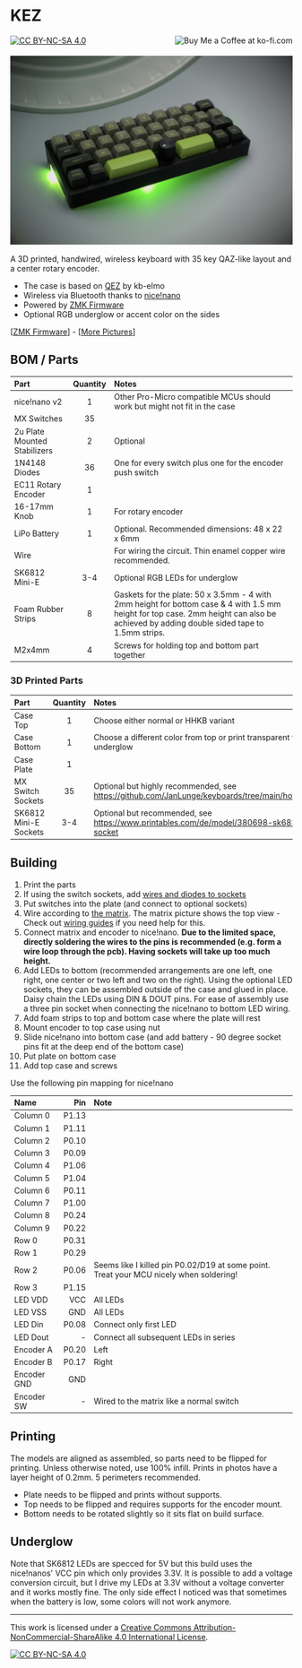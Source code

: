 # KEZ

[![CC BY-NC-SA 4.0][cc-by-nc-sa-shield]][cc-by-nc-sa]
<a href='https://ko-fi.com/D1D3NL3FZ' target='_blank'><img height='20' style='border:0px;height:36px;' src='https://storage.ko-fi.com/cdn/kofi2.png?v=3' border='0' alt='Buy Me a Coffee at ko-fi.com' align="right" /></a>

![KEZ](pics/front.jpg)

A 3D printed, handwired, wireless keyboard with 35 key QAZ-like layout and a center rotary encoder.

- The case is based on [QEZ](https://github.com/kb-elmo/QEZ) by kb-elmo
- Wireless via Bluetooth thanks to [nice!nano](https://nicekeyboards.com/nice-nano)
- Powered by [ZMK Firmware](https://zmk.dev/)
- Optional RGB underglow or accent color on the sides

[[ZMK Firmware](https://github.com/waht/kez_zmk_firmware/)] - [[More Pictures](/pics)]

## BOM / Parts

| Part                         | Quantity | Notes                                                                                                                                                                                   |
| :--------------------------- | :------: | :-------------------------------------------------------------------------------------------------------------------------------------------------------------------------------------- |
| nice!nano v2                 |    1     | Other Pro-Micro compatible MCUs should work but might not fit in the case                                                                                                               |
| MX Switches                  |    35    |
| 2u Plate Mounted Stabilizers |    2     | Optional                                                                                                                                                                                |
| 1N4148 Diodes                |    36    | One for every switch plus one for the encoder push switch                                                                                                                               |
| EC11 Rotary Encoder          |    1     |
| 16-17mm Knob                 |    1     | For rotary encoder                                                                                                                                                                      |
| LiPo Battery                 |    1     | Optional. Recommended dimensions: 48 x 22 x 6mm                                                                                                                                         |
| Wire                         |          | For wiring the circuit. Thin enamel copper wire recommended.                                                                                                                            |
| SK6812 Mini-E                |   3-4    | Optional RGB LEDs for underglow                                                                                                                                                         |
| Foam Rubber Strips           |    8     | Gaskets for the plate: 50 x 3.5mm - 4 with 2mm height for bottom case & 4 with 1.5 mm height for top case. 2mm height can also be achieved by adding double sided tape to 1.5mm strips. |
| M2x4mm                       |    4     | Screws for holding top and bottom part together                                                                                                                                         |

### 3D Printed Parts

| Part                  | Quantity | Notes                                                                                               |
| :-------------------- | :------: | :-------------------------------------------------------------------------------------------------- |
| Case Top              |    1     | Choose either normal or HHKB variant                                                                |
| Case Bottom           |    1     | Choose a different color from top or print transparent for RGB underglow                            |
| Case Plate            |    1     |
| MX Switch Sockets     |    35    | Optional but highly recommended, see https://github.com/JanLunge/keyboards/tree/main/hotswap_socket |
| SK6812 Mini-E Sockets |   3-4    | Optional but recommended, see https://www.printables.com/de/model/380698-sk6812-mini-e-socket       |

## Building

1. Print the parts
1. If using the switch sockets, add [wires and diodes to sockets](https://www.youtube.com/watch?v=v9r5DKZLz68&t=180s)
1. Put switches into the plate (and connect to optional sockets)
1. Wire according to [the matrix](/pics/matrix.png). The matrix picture shows the top view - Check out [wiring guides](https://github.com/samhocevar-forks/qmk-firmware/blob/master/docs/hand_wire.md#wiring-the-matrix) if you need help for this.
1. Connect matrix and encoder to nice!nano. **Due to the limited space, directly soldering the wires to the pins is recommended (e.g. form a wire loop through the pcb). Having sockets will take up too much height.**
1. Add LEDs to bottom (recommended arrangements are one left, one right, one center or two left and two on the right). Using the optional LED sockets, they can be assembled outside of the case and glued in place. Daisy chain the LEDs using DIN & DOUT pins. For ease of assembly use a three pin socket when connecting the nice!nano to bottom LED wiring.
1. Add foam strips to top and bottom case where the plate will rest
1. Mount encoder to top case using nut
1. Slide nice!nano into bottom case (and add battery - 90 degree socket pins fit at the deep end of the bottom case)
1. Put plate on bottom case
1. Add top case and screws

Use the following pin mapping for nice!nano

| Name        |   Pin | Note                                                                                   |
| :---------- | ----: | :------------------------------------------------------------------------------------- |
| Column 0    | P1.13 |
| Column 1    | P1.11 |
| Column 2    | P0.10 |
| Column 3    | P0.09 |
| Column 4    | P1.06 |
| Column 5    | P1.04 |
| Column 6    | P0.11 |
| Column 7    | P1.00 |
| Column 8    | P0.24 |
| Column 9    | P0.22 |
| Row 0       | P0.31 |
| Row 1       | P0.29 |
| Row 2       | P0.06 | Seems like I killed pin P0.02/D19 at some point. Treat your MCU nicely when soldering! |
| Row 3       | P1.15 |
| LED VDD     |   VCC | All LEDs                                                                               |
| LED VSS     |   GND | All LEDs                                                                               |
| LED Din     | P0.08 | Connect only first LED                                                                 |
| LED Dout    |     - | Connect all subsequent LEDs in series                                                  |
| Encoder A   | P0.20 | Left                                                                                   |
| Encoder B   | P0.17 | Right                                                                                  |
| Encoder GND |   GND |
| Encoder SW  |     - | Wired to the matrix like a normal switch                                               |

## Printing

The models are aligned as assembled, so parts need to be flipped for printing.
Unless otherwise noted, use 100% infill. Prints in photos have a layer height of 0.2mm. 5 perimeters recommended.

- Plate needs to be flipped and prints without supports.
- Top needs to be flipped and requires supports for the encoder mount.
- Bottom needs to be rotated slightly so it sits flat on build surface.

## Underglow

Note that SK6812 LEDs are specced for 5V but this build uses the nice!nanos' VCC pin which only provides 3.3V. It is possible to add a voltage conversion circuit, but I drive my LEDs at 3.3V without a voltage converter and it works mostly fine. The only side effect I noticed was that sometimes when the battery is low, some colors will not work anymore.

---

This work is licensed under a
[Creative Commons Attribution-NonCommercial-ShareAlike 4.0 International License][cc-by-nc-sa].

[![CC BY-NC-SA 4.0][cc-by-nc-sa-image]][cc-by-nc-sa]

[cc-by-nc-sa]: http://creativecommons.org/licenses/by-nc-sa/4.0/
[cc-by-nc-sa-image]: https://licensebuttons.net/l/by-nc-sa/4.0/88x31.png
[cc-by-nc-sa-shield]: https://img.shields.io/badge/License-CC%20BY--NC--SA%204.0-lightgrey.svg
